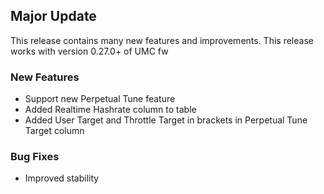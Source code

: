 ## Major Update

This release contains many new features and improvements.
This release works with version 0.27.0+ of UMC fw

### New Features

-   Support new Perpetual Tune feature
-   Added Realtime Hashrate column to table
-   Added User Target and Throttle Target in brackets in Perpetual Tune Target column

### Bug Fixes

-   Improved stability
